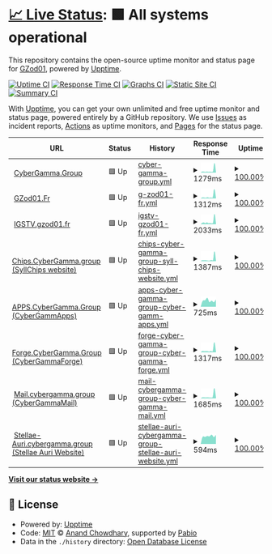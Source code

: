# [📈 Live Status](https://uptime.gh.gzod01.fr): <!--live status--> **🟩 All systems operational**

This repository contains the open-source uptime monitor and status page for [GZod01](https://gzod01.fr), powered by [Upptime](https://github.com/upptime/upptime).

[![Uptime CI](https://github.com/GZod01/gzod01-server-uptime/workflows/Uptime%20CI/badge.svg)](https://github.com/GZod01/gzod01-server-uptime/actions?query=workflow%3A%22Uptime+CI%22)
[![Response Time CI](https://github.com/GZod01/gzod01-server-uptime/workflows/Response%20Time%20CI/badge.svg)](https://github.com/GZod01/gzod01-server-uptime/actions?query=workflow%3A%22Response+Time+CI%22)
[![Graphs CI](https://github.com/GZod01/gzod01-server-uptime/workflows/Graphs%20CI/badge.svg)](https://github.com/GZod01/gzod01-server-uptime/actions?query=workflow%3A%22Graphs+CI%22)
[![Static Site CI](https://github.com/GZod01/gzod01-server-uptime/workflows/Static%20Site%20CI/badge.svg)](https://github.com/GZod01/gzod01-server-uptime/actions?query=workflow%3A%22Static+Site+CI%22)
[![Summary CI](https://github.com/GZod01/gzod01-server-uptime/workflows/Summary%20CI/badge.svg)](https://github.com/GZod01/gzod01-server-uptime/actions?query=workflow%3A%22Summary+CI%22)

With [Upptime](https://upptime.js.org), you can get your own unlimited and free uptime monitor and status page, powered entirely by a GitHub repository. We use [Issues](https://github.com/GZod01/gzod01-server-uptime/issues) as incident reports, [Actions](https://github.com/GZod01/gzod01-server-uptime/actions) as uptime monitors, and [Pages](https://uptime.gh.gzod01.fr) for the status page.

<!--start: status pages-->
<!-- This summary is generated by Upptime (https://github.com/upptime/upptime) -->
<!-- Do not edit this manually, your changes will be overwritten -->
<!-- prettier-ignore -->
| URL | Status | History | Response Time | Uptime |
| --- | ------ | ------- | ------------- | ------ |
| <img alt="" src="https://icons.duckduckgo.com/ip3/cybergamma.group.ico" height="13"> [CyberGamma.Group](https://CyberGamma.group) | 🟩 Up | [cyber-gamma-group.yml](https://github.com/GZod01/gzod01-server-uptime/commits/HEAD/history/cyber-gamma-group.yml) | <details><summary><img alt="Response time graph" src="./graphs/cyber-gamma-group/response-time-week.png" height="20"> 1279ms</summary><br><a href="https://uptime.gh.gzod01.fr/history/cyber-gamma-group"><img alt="Response time 636" src="https://img.shields.io/endpoint?url=https%3A%2F%2Fraw.githubusercontent.com%2FGZod01%2Fgzod01-server-uptime%2FHEAD%2Fapi%2Fcyber-gamma-group%2Fresponse-time.json"></a><br><a href="https://uptime.gh.gzod01.fr/history/cyber-gamma-group"><img alt="24-hour response time 681" src="https://img.shields.io/endpoint?url=https%3A%2F%2Fraw.githubusercontent.com%2FGZod01%2Fgzod01-server-uptime%2FHEAD%2Fapi%2Fcyber-gamma-group%2Fresponse-time-day.json"></a><br><a href="https://uptime.gh.gzod01.fr/history/cyber-gamma-group"><img alt="7-day response time 1279" src="https://img.shields.io/endpoint?url=https%3A%2F%2Fraw.githubusercontent.com%2FGZod01%2Fgzod01-server-uptime%2FHEAD%2Fapi%2Fcyber-gamma-group%2Fresponse-time-week.json"></a><br><a href="https://uptime.gh.gzod01.fr/history/cyber-gamma-group"><img alt="30-day response time 761" src="https://img.shields.io/endpoint?url=https%3A%2F%2Fraw.githubusercontent.com%2FGZod01%2Fgzod01-server-uptime%2FHEAD%2Fapi%2Fcyber-gamma-group%2Fresponse-time-month.json"></a><br><a href="https://uptime.gh.gzod01.fr/history/cyber-gamma-group"><img alt="1-year response time 636" src="https://img.shields.io/endpoint?url=https%3A%2F%2Fraw.githubusercontent.com%2FGZod01%2Fgzod01-server-uptime%2FHEAD%2Fapi%2Fcyber-gamma-group%2Fresponse-time-year.json"></a></details> | <details><summary><a href="https://uptime.gh.gzod01.fr/history/cyber-gamma-group">100.00%</a></summary><a href="https://uptime.gh.gzod01.fr/history/cyber-gamma-group"><img alt="All-time uptime 98.89%" src="https://img.shields.io/endpoint?url=https%3A%2F%2Fraw.githubusercontent.com%2FGZod01%2Fgzod01-server-uptime%2FHEAD%2Fapi%2Fcyber-gamma-group%2Fuptime.json"></a><br><a href="https://uptime.gh.gzod01.fr/history/cyber-gamma-group"><img alt="24-hour uptime 100.00%" src="https://img.shields.io/endpoint?url=https%3A%2F%2Fraw.githubusercontent.com%2FGZod01%2Fgzod01-server-uptime%2FHEAD%2Fapi%2Fcyber-gamma-group%2Fuptime-day.json"></a><br><a href="https://uptime.gh.gzod01.fr/history/cyber-gamma-group"><img alt="7-day uptime 100.00%" src="https://img.shields.io/endpoint?url=https%3A%2F%2Fraw.githubusercontent.com%2FGZod01%2Fgzod01-server-uptime%2FHEAD%2Fapi%2Fcyber-gamma-group%2Fuptime-week.json"></a><br><a href="https://uptime.gh.gzod01.fr/history/cyber-gamma-group"><img alt="30-day uptime 98.76%" src="https://img.shields.io/endpoint?url=https%3A%2F%2Fraw.githubusercontent.com%2FGZod01%2Fgzod01-server-uptime%2FHEAD%2Fapi%2Fcyber-gamma-group%2Fuptime-month.json"></a><br><a href="https://uptime.gh.gzod01.fr/history/cyber-gamma-group"><img alt="1-year uptime 98.89%" src="https://img.shields.io/endpoint?url=https%3A%2F%2Fraw.githubusercontent.com%2FGZod01%2Fgzod01-server-uptime%2FHEAD%2Fapi%2Fcyber-gamma-group%2Fuptime-year.json"></a></details>
| <img alt="" src="https://icons.duckduckgo.com/ip3/gzod01.fr.ico" height="13"> [GZod01.Fr](https://gzod01.fr) | 🟩 Up | [g-zod01-fr.yml](https://github.com/GZod01/gzod01-server-uptime/commits/HEAD/history/g-zod01-fr.yml) | <details><summary><img alt="Response time graph" src="./graphs/g-zod01-fr/response-time-week.png" height="20"> 1312ms</summary><br><a href="https://uptime.gh.gzod01.fr/history/g-zod01-fr"><img alt="Response time 575" src="https://img.shields.io/endpoint?url=https%3A%2F%2Fraw.githubusercontent.com%2FGZod01%2Fgzod01-server-uptime%2FHEAD%2Fapi%2Fg-zod01-fr%2Fresponse-time.json"></a><br><a href="https://uptime.gh.gzod01.fr/history/g-zod01-fr"><img alt="24-hour response time 635" src="https://img.shields.io/endpoint?url=https%3A%2F%2Fraw.githubusercontent.com%2FGZod01%2Fgzod01-server-uptime%2FHEAD%2Fapi%2Fg-zod01-fr%2Fresponse-time-day.json"></a><br><a href="https://uptime.gh.gzod01.fr/history/g-zod01-fr"><img alt="7-day response time 1312" src="https://img.shields.io/endpoint?url=https%3A%2F%2Fraw.githubusercontent.com%2FGZod01%2Fgzod01-server-uptime%2FHEAD%2Fapi%2Fg-zod01-fr%2Fresponse-time-week.json"></a><br><a href="https://uptime.gh.gzod01.fr/history/g-zod01-fr"><img alt="30-day response time 760" src="https://img.shields.io/endpoint?url=https%3A%2F%2Fraw.githubusercontent.com%2FGZod01%2Fgzod01-server-uptime%2FHEAD%2Fapi%2Fg-zod01-fr%2Fresponse-time-month.json"></a><br><a href="https://uptime.gh.gzod01.fr/history/g-zod01-fr"><img alt="1-year response time 575" src="https://img.shields.io/endpoint?url=https%3A%2F%2Fraw.githubusercontent.com%2FGZod01%2Fgzod01-server-uptime%2FHEAD%2Fapi%2Fg-zod01-fr%2Fresponse-time-year.json"></a></details> | <details><summary><a href="https://uptime.gh.gzod01.fr/history/g-zod01-fr">100.00%</a></summary><a href="https://uptime.gh.gzod01.fr/history/g-zod01-fr"><img alt="All-time uptime 94.41%" src="https://img.shields.io/endpoint?url=https%3A%2F%2Fraw.githubusercontent.com%2FGZod01%2Fgzod01-server-uptime%2FHEAD%2Fapi%2Fg-zod01-fr%2Fuptime.json"></a><br><a href="https://uptime.gh.gzod01.fr/history/g-zod01-fr"><img alt="24-hour uptime 100.00%" src="https://img.shields.io/endpoint?url=https%3A%2F%2Fraw.githubusercontent.com%2FGZod01%2Fgzod01-server-uptime%2FHEAD%2Fapi%2Fg-zod01-fr%2Fuptime-day.json"></a><br><a href="https://uptime.gh.gzod01.fr/history/g-zod01-fr"><img alt="7-day uptime 100.00%" src="https://img.shields.io/endpoint?url=https%3A%2F%2Fraw.githubusercontent.com%2FGZod01%2Fgzod01-server-uptime%2FHEAD%2Fapi%2Fg-zod01-fr%2Fuptime-week.json"></a><br><a href="https://uptime.gh.gzod01.fr/history/g-zod01-fr"><img alt="30-day uptime 98.80%" src="https://img.shields.io/endpoint?url=https%3A%2F%2Fraw.githubusercontent.com%2FGZod01%2Fgzod01-server-uptime%2FHEAD%2Fapi%2Fg-zod01-fr%2Fuptime-month.json"></a><br><a href="https://uptime.gh.gzod01.fr/history/g-zod01-fr"><img alt="1-year uptime 94.41%" src="https://img.shields.io/endpoint?url=https%3A%2F%2Fraw.githubusercontent.com%2FGZod01%2Fgzod01-server-uptime%2FHEAD%2Fapi%2Fg-zod01-fr%2Fuptime-year.json"></a></details>
| <img alt="" src="https://icons.duckduckgo.com/ip3/igstv.gzod01.fr.ico" height="13"> [IGSTV.gzod01.fr](https://igstv.gzod01.fr) | 🟩 Up | [igstv-gzod01-fr.yml](https://github.com/GZod01/gzod01-server-uptime/commits/HEAD/history/igstv-gzod01-fr.yml) | <details><summary><img alt="Response time graph" src="./graphs/igstv-gzod01-fr/response-time-week.png" height="20"> 2033ms</summary><br><a href="https://uptime.gh.gzod01.fr/history/igstv-gzod01-fr"><img alt="Response time 1155" src="https://img.shields.io/endpoint?url=https%3A%2F%2Fraw.githubusercontent.com%2FGZod01%2Fgzod01-server-uptime%2FHEAD%2Fapi%2Figstv-gzod01-fr%2Fresponse-time.json"></a><br><a href="https://uptime.gh.gzod01.fr/history/igstv-gzod01-fr"><img alt="24-hour response time 1172" src="https://img.shields.io/endpoint?url=https%3A%2F%2Fraw.githubusercontent.com%2FGZod01%2Fgzod01-server-uptime%2FHEAD%2Fapi%2Figstv-gzod01-fr%2Fresponse-time-day.json"></a><br><a href="https://uptime.gh.gzod01.fr/history/igstv-gzod01-fr"><img alt="7-day response time 2033" src="https://img.shields.io/endpoint?url=https%3A%2F%2Fraw.githubusercontent.com%2FGZod01%2Fgzod01-server-uptime%2FHEAD%2Fapi%2Figstv-gzod01-fr%2Fresponse-time-week.json"></a><br><a href="https://uptime.gh.gzod01.fr/history/igstv-gzod01-fr"><img alt="30-day response time 1393" src="https://img.shields.io/endpoint?url=https%3A%2F%2Fraw.githubusercontent.com%2FGZod01%2Fgzod01-server-uptime%2FHEAD%2Fapi%2Figstv-gzod01-fr%2Fresponse-time-month.json"></a><br><a href="https://uptime.gh.gzod01.fr/history/igstv-gzod01-fr"><img alt="1-year response time 1155" src="https://img.shields.io/endpoint?url=https%3A%2F%2Fraw.githubusercontent.com%2FGZod01%2Fgzod01-server-uptime%2FHEAD%2Fapi%2Figstv-gzod01-fr%2Fresponse-time-year.json"></a></details> | <details><summary><a href="https://uptime.gh.gzod01.fr/history/igstv-gzod01-fr">100.00%</a></summary><a href="https://uptime.gh.gzod01.fr/history/igstv-gzod01-fr"><img alt="All-time uptime 93.32%" src="https://img.shields.io/endpoint?url=https%3A%2F%2Fraw.githubusercontent.com%2FGZod01%2Fgzod01-server-uptime%2FHEAD%2Fapi%2Figstv-gzod01-fr%2Fuptime.json"></a><br><a href="https://uptime.gh.gzod01.fr/history/igstv-gzod01-fr"><img alt="24-hour uptime 100.00%" src="https://img.shields.io/endpoint?url=https%3A%2F%2Fraw.githubusercontent.com%2FGZod01%2Fgzod01-server-uptime%2FHEAD%2Fapi%2Figstv-gzod01-fr%2Fuptime-day.json"></a><br><a href="https://uptime.gh.gzod01.fr/history/igstv-gzod01-fr"><img alt="7-day uptime 100.00%" src="https://img.shields.io/endpoint?url=https%3A%2F%2Fraw.githubusercontent.com%2FGZod01%2Fgzod01-server-uptime%2FHEAD%2Fapi%2Figstv-gzod01-fr%2Fuptime-week.json"></a><br><a href="https://uptime.gh.gzod01.fr/history/igstv-gzod01-fr"><img alt="30-day uptime 82.28%" src="https://img.shields.io/endpoint?url=https%3A%2F%2Fraw.githubusercontent.com%2FGZod01%2Fgzod01-server-uptime%2FHEAD%2Fapi%2Figstv-gzod01-fr%2Fuptime-month.json"></a><br><a href="https://uptime.gh.gzod01.fr/history/igstv-gzod01-fr"><img alt="1-year uptime 93.32%" src="https://img.shields.io/endpoint?url=https%3A%2F%2Fraw.githubusercontent.com%2FGZod01%2Fgzod01-server-uptime%2FHEAD%2Fapi%2Figstv-gzod01-fr%2Fuptime-year.json"></a></details>
| <img alt="" src="https://icons.duckduckgo.com/ip3/chips.cybergamma.group.ico" height="13"> [Chips.CyberGamma.group (SyllChips website)](https://chips.cybergamma.group) | 🟩 Up | [chips-cyber-gamma-group-syll-chips-website.yml](https://github.com/GZod01/gzod01-server-uptime/commits/HEAD/history/chips-cyber-gamma-group-syll-chips-website.yml) | <details><summary><img alt="Response time graph" src="./graphs/chips-cyber-gamma-group-syll-chips-website/response-time-week.png" height="20"> 1387ms</summary><br><a href="https://uptime.gh.gzod01.fr/history/chips-cyber-gamma-group-syll-chips-website"><img alt="Response time 725" src="https://img.shields.io/endpoint?url=https%3A%2F%2Fraw.githubusercontent.com%2FGZod01%2Fgzod01-server-uptime%2FHEAD%2Fapi%2Fchips-cyber-gamma-group-syll-chips-website%2Fresponse-time.json"></a><br><a href="https://uptime.gh.gzod01.fr/history/chips-cyber-gamma-group-syll-chips-website"><img alt="24-hour response time 543" src="https://img.shields.io/endpoint?url=https%3A%2F%2Fraw.githubusercontent.com%2FGZod01%2Fgzod01-server-uptime%2FHEAD%2Fapi%2Fchips-cyber-gamma-group-syll-chips-website%2Fresponse-time-day.json"></a><br><a href="https://uptime.gh.gzod01.fr/history/chips-cyber-gamma-group-syll-chips-website"><img alt="7-day response time 1387" src="https://img.shields.io/endpoint?url=https%3A%2F%2Fraw.githubusercontent.com%2FGZod01%2Fgzod01-server-uptime%2FHEAD%2Fapi%2Fchips-cyber-gamma-group-syll-chips-website%2Fresponse-time-week.json"></a><br><a href="https://uptime.gh.gzod01.fr/history/chips-cyber-gamma-group-syll-chips-website"><img alt="30-day response time 892" src="https://img.shields.io/endpoint?url=https%3A%2F%2Fraw.githubusercontent.com%2FGZod01%2Fgzod01-server-uptime%2FHEAD%2Fapi%2Fchips-cyber-gamma-group-syll-chips-website%2Fresponse-time-month.json"></a><br><a href="https://uptime.gh.gzod01.fr/history/chips-cyber-gamma-group-syll-chips-website"><img alt="1-year response time 725" src="https://img.shields.io/endpoint?url=https%3A%2F%2Fraw.githubusercontent.com%2FGZod01%2Fgzod01-server-uptime%2FHEAD%2Fapi%2Fchips-cyber-gamma-group-syll-chips-website%2Fresponse-time-year.json"></a></details> | <details><summary><a href="https://uptime.gh.gzod01.fr/history/chips-cyber-gamma-group-syll-chips-website">100.00%</a></summary><a href="https://uptime.gh.gzod01.fr/history/chips-cyber-gamma-group-syll-chips-website"><img alt="All-time uptime 99.34%" src="https://img.shields.io/endpoint?url=https%3A%2F%2Fraw.githubusercontent.com%2FGZod01%2Fgzod01-server-uptime%2FHEAD%2Fapi%2Fchips-cyber-gamma-group-syll-chips-website%2Fuptime.json"></a><br><a href="https://uptime.gh.gzod01.fr/history/chips-cyber-gamma-group-syll-chips-website"><img alt="24-hour uptime 100.00%" src="https://img.shields.io/endpoint?url=https%3A%2F%2Fraw.githubusercontent.com%2FGZod01%2Fgzod01-server-uptime%2FHEAD%2Fapi%2Fchips-cyber-gamma-group-syll-chips-website%2Fuptime-day.json"></a><br><a href="https://uptime.gh.gzod01.fr/history/chips-cyber-gamma-group-syll-chips-website"><img alt="7-day uptime 100.00%" src="https://img.shields.io/endpoint?url=https%3A%2F%2Fraw.githubusercontent.com%2FGZod01%2Fgzod01-server-uptime%2FHEAD%2Fapi%2Fchips-cyber-gamma-group-syll-chips-website%2Fuptime-week.json"></a><br><a href="https://uptime.gh.gzod01.fr/history/chips-cyber-gamma-group-syll-chips-website"><img alt="30-day uptime 98.81%" src="https://img.shields.io/endpoint?url=https%3A%2F%2Fraw.githubusercontent.com%2FGZod01%2Fgzod01-server-uptime%2FHEAD%2Fapi%2Fchips-cyber-gamma-group-syll-chips-website%2Fuptime-month.json"></a><br><a href="https://uptime.gh.gzod01.fr/history/chips-cyber-gamma-group-syll-chips-website"><img alt="1-year uptime 99.34%" src="https://img.shields.io/endpoint?url=https%3A%2F%2Fraw.githubusercontent.com%2FGZod01%2Fgzod01-server-uptime%2FHEAD%2Fapi%2Fchips-cyber-gamma-group-syll-chips-website%2Fuptime-year.json"></a></details>
| <img alt="" src="https://icons.duckduckgo.com/ip3/apps.cybergamma.group.ico" height="13"> [APPS.CyberGamma.Group (CyberGammApps)](https://apps.cybergamma.group) | 🟩 Up | [apps-cyber-gamma-group-cyber-gamm-apps.yml](https://github.com/GZod01/gzod01-server-uptime/commits/HEAD/history/apps-cyber-gamma-group-cyber-gamm-apps.yml) | <details><summary><img alt="Response time graph" src="./graphs/apps-cyber-gamma-group-cyber-gamm-apps/response-time-week.png" height="20"> 725ms</summary><br><a href="https://uptime.gh.gzod01.fr/history/apps-cyber-gamma-group-cyber-gamm-apps"><img alt="Response time 664" src="https://img.shields.io/endpoint?url=https%3A%2F%2Fraw.githubusercontent.com%2FGZod01%2Fgzod01-server-uptime%2FHEAD%2Fapi%2Fapps-cyber-gamma-group-cyber-gamm-apps%2Fresponse-time.json"></a><br><a href="https://uptime.gh.gzod01.fr/history/apps-cyber-gamma-group-cyber-gamm-apps"><img alt="24-hour response time 669" src="https://img.shields.io/endpoint?url=https%3A%2F%2Fraw.githubusercontent.com%2FGZod01%2Fgzod01-server-uptime%2FHEAD%2Fapi%2Fapps-cyber-gamma-group-cyber-gamm-apps%2Fresponse-time-day.json"></a><br><a href="https://uptime.gh.gzod01.fr/history/apps-cyber-gamma-group-cyber-gamm-apps"><img alt="7-day response time 725" src="https://img.shields.io/endpoint?url=https%3A%2F%2Fraw.githubusercontent.com%2FGZod01%2Fgzod01-server-uptime%2FHEAD%2Fapi%2Fapps-cyber-gamma-group-cyber-gamm-apps%2Fresponse-time-week.json"></a><br><a href="https://uptime.gh.gzod01.fr/history/apps-cyber-gamma-group-cyber-gamm-apps"><img alt="30-day response time 703" src="https://img.shields.io/endpoint?url=https%3A%2F%2Fraw.githubusercontent.com%2FGZod01%2Fgzod01-server-uptime%2FHEAD%2Fapi%2Fapps-cyber-gamma-group-cyber-gamm-apps%2Fresponse-time-month.json"></a><br><a href="https://uptime.gh.gzod01.fr/history/apps-cyber-gamma-group-cyber-gamm-apps"><img alt="1-year response time 664" src="https://img.shields.io/endpoint?url=https%3A%2F%2Fraw.githubusercontent.com%2FGZod01%2Fgzod01-server-uptime%2FHEAD%2Fapi%2Fapps-cyber-gamma-group-cyber-gamm-apps%2Fresponse-time-year.json"></a></details> | <details><summary><a href="https://uptime.gh.gzod01.fr/history/apps-cyber-gamma-group-cyber-gamm-apps">100.00%</a></summary><a href="https://uptime.gh.gzod01.fr/history/apps-cyber-gamma-group-cyber-gamm-apps"><img alt="All-time uptime 99.55%" src="https://img.shields.io/endpoint?url=https%3A%2F%2Fraw.githubusercontent.com%2FGZod01%2Fgzod01-server-uptime%2FHEAD%2Fapi%2Fapps-cyber-gamma-group-cyber-gamm-apps%2Fuptime.json"></a><br><a href="https://uptime.gh.gzod01.fr/history/apps-cyber-gamma-group-cyber-gamm-apps"><img alt="24-hour uptime 100.00%" src="https://img.shields.io/endpoint?url=https%3A%2F%2Fraw.githubusercontent.com%2FGZod01%2Fgzod01-server-uptime%2FHEAD%2Fapi%2Fapps-cyber-gamma-group-cyber-gamm-apps%2Fuptime-day.json"></a><br><a href="https://uptime.gh.gzod01.fr/history/apps-cyber-gamma-group-cyber-gamm-apps"><img alt="7-day uptime 100.00%" src="https://img.shields.io/endpoint?url=https%3A%2F%2Fraw.githubusercontent.com%2FGZod01%2Fgzod01-server-uptime%2FHEAD%2Fapi%2Fapps-cyber-gamma-group-cyber-gamm-apps%2Fuptime-week.json"></a><br><a href="https://uptime.gh.gzod01.fr/history/apps-cyber-gamma-group-cyber-gamm-apps"><img alt="30-day uptime 98.81%" src="https://img.shields.io/endpoint?url=https%3A%2F%2Fraw.githubusercontent.com%2FGZod01%2Fgzod01-server-uptime%2FHEAD%2Fapi%2Fapps-cyber-gamma-group-cyber-gamm-apps%2Fuptime-month.json"></a><br><a href="https://uptime.gh.gzod01.fr/history/apps-cyber-gamma-group-cyber-gamm-apps"><img alt="1-year uptime 99.55%" src="https://img.shields.io/endpoint?url=https%3A%2F%2Fraw.githubusercontent.com%2FGZod01%2Fgzod01-server-uptime%2FHEAD%2Fapi%2Fapps-cyber-gamma-group-cyber-gamm-apps%2Fuptime-year.json"></a></details>
| <img alt="" src="https://icons.duckduckgo.com/ip3/forge.cybergamma.group.ico" height="13"> [Forge.CyberGamma.Group (CyberGammaForge)](https://forge.cybergamma.group) | 🟩 Up | [forge-cyber-gamma-group-cyber-gamma-forge.yml](https://github.com/GZod01/gzod01-server-uptime/commits/HEAD/history/forge-cyber-gamma-group-cyber-gamma-forge.yml) | <details><summary><img alt="Response time graph" src="./graphs/forge-cyber-gamma-group-cyber-gamma-forge/response-time-week.png" height="20"> 1317ms</summary><br><a href="https://uptime.gh.gzod01.fr/history/forge-cyber-gamma-group-cyber-gamma-forge"><img alt="Response time 715" src="https://img.shields.io/endpoint?url=https%3A%2F%2Fraw.githubusercontent.com%2FGZod01%2Fgzod01-server-uptime%2FHEAD%2Fapi%2Fforge-cyber-gamma-group-cyber-gamma-forge%2Fresponse-time.json"></a><br><a href="https://uptime.gh.gzod01.fr/history/forge-cyber-gamma-group-cyber-gamma-forge"><img alt="24-hour response time 538" src="https://img.shields.io/endpoint?url=https%3A%2F%2Fraw.githubusercontent.com%2FGZod01%2Fgzod01-server-uptime%2FHEAD%2Fapi%2Fforge-cyber-gamma-group-cyber-gamma-forge%2Fresponse-time-day.json"></a><br><a href="https://uptime.gh.gzod01.fr/history/forge-cyber-gamma-group-cyber-gamma-forge"><img alt="7-day response time 1317" src="https://img.shields.io/endpoint?url=https%3A%2F%2Fraw.githubusercontent.com%2FGZod01%2Fgzod01-server-uptime%2FHEAD%2Fapi%2Fforge-cyber-gamma-group-cyber-gamma-forge%2Fresponse-time-week.json"></a><br><a href="https://uptime.gh.gzod01.fr/history/forge-cyber-gamma-group-cyber-gamma-forge"><img alt="30-day response time 901" src="https://img.shields.io/endpoint?url=https%3A%2F%2Fraw.githubusercontent.com%2FGZod01%2Fgzod01-server-uptime%2FHEAD%2Fapi%2Fforge-cyber-gamma-group-cyber-gamma-forge%2Fresponse-time-month.json"></a><br><a href="https://uptime.gh.gzod01.fr/history/forge-cyber-gamma-group-cyber-gamma-forge"><img alt="1-year response time 715" src="https://img.shields.io/endpoint?url=https%3A%2F%2Fraw.githubusercontent.com%2FGZod01%2Fgzod01-server-uptime%2FHEAD%2Fapi%2Fforge-cyber-gamma-group-cyber-gamma-forge%2Fresponse-time-year.json"></a></details> | <details><summary><a href="https://uptime.gh.gzod01.fr/history/forge-cyber-gamma-group-cyber-gamma-forge">100.00%</a></summary><a href="https://uptime.gh.gzod01.fr/history/forge-cyber-gamma-group-cyber-gamma-forge"><img alt="All-time uptime 90.46%" src="https://img.shields.io/endpoint?url=https%3A%2F%2Fraw.githubusercontent.com%2FGZod01%2Fgzod01-server-uptime%2FHEAD%2Fapi%2Fforge-cyber-gamma-group-cyber-gamma-forge%2Fuptime.json"></a><br><a href="https://uptime.gh.gzod01.fr/history/forge-cyber-gamma-group-cyber-gamma-forge"><img alt="24-hour uptime 100.00%" src="https://img.shields.io/endpoint?url=https%3A%2F%2Fraw.githubusercontent.com%2FGZod01%2Fgzod01-server-uptime%2FHEAD%2Fapi%2Fforge-cyber-gamma-group-cyber-gamma-forge%2Fuptime-day.json"></a><br><a href="https://uptime.gh.gzod01.fr/history/forge-cyber-gamma-group-cyber-gamma-forge"><img alt="7-day uptime 100.00%" src="https://img.shields.io/endpoint?url=https%3A%2F%2Fraw.githubusercontent.com%2FGZod01%2Fgzod01-server-uptime%2FHEAD%2Fapi%2Fforge-cyber-gamma-group-cyber-gamma-forge%2Fuptime-week.json"></a><br><a href="https://uptime.gh.gzod01.fr/history/forge-cyber-gamma-group-cyber-gamma-forge"><img alt="30-day uptime 70.06%" src="https://img.shields.io/endpoint?url=https%3A%2F%2Fraw.githubusercontent.com%2FGZod01%2Fgzod01-server-uptime%2FHEAD%2Fapi%2Fforge-cyber-gamma-group-cyber-gamma-forge%2Fuptime-month.json"></a><br><a href="https://uptime.gh.gzod01.fr/history/forge-cyber-gamma-group-cyber-gamma-forge"><img alt="1-year uptime 90.46%" src="https://img.shields.io/endpoint?url=https%3A%2F%2Fraw.githubusercontent.com%2FGZod01%2Fgzod01-server-uptime%2FHEAD%2Fapi%2Fforge-cyber-gamma-group-cyber-gamma-forge%2Fuptime-year.json"></a></details>
| <img alt="" src="https://icons.duckduckgo.com/ip3/mail.cybergamma.group.ico" height="13"> [Mail.cybergamma.group (CyberGammaMail)](https://mail.cybergamma.group) | 🟩 Up | [mail-cybergamma-group-cyber-gamma-mail.yml](https://github.com/GZod01/gzod01-server-uptime/commits/HEAD/history/mail-cybergamma-group-cyber-gamma-mail.yml) | <details><summary><img alt="Response time graph" src="./graphs/mail-cybergamma-group-cyber-gamma-mail/response-time-week.png" height="20"> 1685ms</summary><br><a href="https://uptime.gh.gzod01.fr/history/mail-cybergamma-group-cyber-gamma-mail"><img alt="Response time 793" src="https://img.shields.io/endpoint?url=https%3A%2F%2Fraw.githubusercontent.com%2FGZod01%2Fgzod01-server-uptime%2FHEAD%2Fapi%2Fmail-cybergamma-group-cyber-gamma-mail%2Fresponse-time.json"></a><br><a href="https://uptime.gh.gzod01.fr/history/mail-cybergamma-group-cyber-gamma-mail"><img alt="24-hour response time 979" src="https://img.shields.io/endpoint?url=https%3A%2F%2Fraw.githubusercontent.com%2FGZod01%2Fgzod01-server-uptime%2FHEAD%2Fapi%2Fmail-cybergamma-group-cyber-gamma-mail%2Fresponse-time-day.json"></a><br><a href="https://uptime.gh.gzod01.fr/history/mail-cybergamma-group-cyber-gamma-mail"><img alt="7-day response time 1685" src="https://img.shields.io/endpoint?url=https%3A%2F%2Fraw.githubusercontent.com%2FGZod01%2Fgzod01-server-uptime%2FHEAD%2Fapi%2Fmail-cybergamma-group-cyber-gamma-mail%2Fresponse-time-week.json"></a><br><a href="https://uptime.gh.gzod01.fr/history/mail-cybergamma-group-cyber-gamma-mail"><img alt="30-day response time 970" src="https://img.shields.io/endpoint?url=https%3A%2F%2Fraw.githubusercontent.com%2FGZod01%2Fgzod01-server-uptime%2FHEAD%2Fapi%2Fmail-cybergamma-group-cyber-gamma-mail%2Fresponse-time-month.json"></a><br><a href="https://uptime.gh.gzod01.fr/history/mail-cybergamma-group-cyber-gamma-mail"><img alt="1-year response time 793" src="https://img.shields.io/endpoint?url=https%3A%2F%2Fraw.githubusercontent.com%2FGZod01%2Fgzod01-server-uptime%2FHEAD%2Fapi%2Fmail-cybergamma-group-cyber-gamma-mail%2Fresponse-time-year.json"></a></details> | <details><summary><a href="https://uptime.gh.gzod01.fr/history/mail-cybergamma-group-cyber-gamma-mail">100.00%</a></summary><a href="https://uptime.gh.gzod01.fr/history/mail-cybergamma-group-cyber-gamma-mail"><img alt="All-time uptime 99.56%" src="https://img.shields.io/endpoint?url=https%3A%2F%2Fraw.githubusercontent.com%2FGZod01%2Fgzod01-server-uptime%2FHEAD%2Fapi%2Fmail-cybergamma-group-cyber-gamma-mail%2Fuptime.json"></a><br><a href="https://uptime.gh.gzod01.fr/history/mail-cybergamma-group-cyber-gamma-mail"><img alt="24-hour uptime 100.00%" src="https://img.shields.io/endpoint?url=https%3A%2F%2Fraw.githubusercontent.com%2FGZod01%2Fgzod01-server-uptime%2FHEAD%2Fapi%2Fmail-cybergamma-group-cyber-gamma-mail%2Fuptime-day.json"></a><br><a href="https://uptime.gh.gzod01.fr/history/mail-cybergamma-group-cyber-gamma-mail"><img alt="7-day uptime 100.00%" src="https://img.shields.io/endpoint?url=https%3A%2F%2Fraw.githubusercontent.com%2FGZod01%2Fgzod01-server-uptime%2FHEAD%2Fapi%2Fmail-cybergamma-group-cyber-gamma-mail%2Fuptime-week.json"></a><br><a href="https://uptime.gh.gzod01.fr/history/mail-cybergamma-group-cyber-gamma-mail"><img alt="30-day uptime 98.82%" src="https://img.shields.io/endpoint?url=https%3A%2F%2Fraw.githubusercontent.com%2FGZod01%2Fgzod01-server-uptime%2FHEAD%2Fapi%2Fmail-cybergamma-group-cyber-gamma-mail%2Fuptime-month.json"></a><br><a href="https://uptime.gh.gzod01.fr/history/mail-cybergamma-group-cyber-gamma-mail"><img alt="1-year uptime 99.56%" src="https://img.shields.io/endpoint?url=https%3A%2F%2Fraw.githubusercontent.com%2FGZod01%2Fgzod01-server-uptime%2FHEAD%2Fapi%2Fmail-cybergamma-group-cyber-gamma-mail%2Fuptime-year.json"></a></details>
| <img alt="" src="https://icons.duckduckgo.com/ip3/stellae-auri.cybergamma.group.ico" height="13"> [Stellae-Auri.cybergamma.group (Stellae Auri Website)](https://stellae-auri.cybergamma.group) | 🟩 Up | [stellae-auri-cybergamma-group-stellae-auri-website.yml](https://github.com/GZod01/gzod01-server-uptime/commits/HEAD/history/stellae-auri-cybergamma-group-stellae-auri-website.yml) | <details><summary><img alt="Response time graph" src="./graphs/stellae-auri-cybergamma-group-stellae-auri-website/response-time-week.png" height="20"> 594ms</summary><br><a href="https://uptime.gh.gzod01.fr/history/stellae-auri-cybergamma-group-stellae-auri-website"><img alt="Response time 574" src="https://img.shields.io/endpoint?url=https%3A%2F%2Fraw.githubusercontent.com%2FGZod01%2Fgzod01-server-uptime%2FHEAD%2Fapi%2Fstellae-auri-cybergamma-group-stellae-auri-website%2Fresponse-time.json"></a><br><a href="https://uptime.gh.gzod01.fr/history/stellae-auri-cybergamma-group-stellae-auri-website"><img alt="24-hour response time 445" src="https://img.shields.io/endpoint?url=https%3A%2F%2Fraw.githubusercontent.com%2FGZod01%2Fgzod01-server-uptime%2FHEAD%2Fapi%2Fstellae-auri-cybergamma-group-stellae-auri-website%2Fresponse-time-day.json"></a><br><a href="https://uptime.gh.gzod01.fr/history/stellae-auri-cybergamma-group-stellae-auri-website"><img alt="7-day response time 594" src="https://img.shields.io/endpoint?url=https%3A%2F%2Fraw.githubusercontent.com%2FGZod01%2Fgzod01-server-uptime%2FHEAD%2Fapi%2Fstellae-auri-cybergamma-group-stellae-auri-website%2Fresponse-time-week.json"></a><br><a href="https://uptime.gh.gzod01.fr/history/stellae-auri-cybergamma-group-stellae-auri-website"><img alt="30-day response time 747" src="https://img.shields.io/endpoint?url=https%3A%2F%2Fraw.githubusercontent.com%2FGZod01%2Fgzod01-server-uptime%2FHEAD%2Fapi%2Fstellae-auri-cybergamma-group-stellae-auri-website%2Fresponse-time-month.json"></a><br><a href="https://uptime.gh.gzod01.fr/history/stellae-auri-cybergamma-group-stellae-auri-website"><img alt="1-year response time 574" src="https://img.shields.io/endpoint?url=https%3A%2F%2Fraw.githubusercontent.com%2FGZod01%2Fgzod01-server-uptime%2FHEAD%2Fapi%2Fstellae-auri-cybergamma-group-stellae-auri-website%2Fresponse-time-year.json"></a></details> | <details><summary><a href="https://uptime.gh.gzod01.fr/history/stellae-auri-cybergamma-group-stellae-auri-website">100.00%</a></summary><a href="https://uptime.gh.gzod01.fr/history/stellae-auri-cybergamma-group-stellae-auri-website"><img alt="All-time uptime 99.56%" src="https://img.shields.io/endpoint?url=https%3A%2F%2Fraw.githubusercontent.com%2FGZod01%2Fgzod01-server-uptime%2FHEAD%2Fapi%2Fstellae-auri-cybergamma-group-stellae-auri-website%2Fuptime.json"></a><br><a href="https://uptime.gh.gzod01.fr/history/stellae-auri-cybergamma-group-stellae-auri-website"><img alt="24-hour uptime 100.00%" src="https://img.shields.io/endpoint?url=https%3A%2F%2Fraw.githubusercontent.com%2FGZod01%2Fgzod01-server-uptime%2FHEAD%2Fapi%2Fstellae-auri-cybergamma-group-stellae-auri-website%2Fuptime-day.json"></a><br><a href="https://uptime.gh.gzod01.fr/history/stellae-auri-cybergamma-group-stellae-auri-website"><img alt="7-day uptime 100.00%" src="https://img.shields.io/endpoint?url=https%3A%2F%2Fraw.githubusercontent.com%2FGZod01%2Fgzod01-server-uptime%2FHEAD%2Fapi%2Fstellae-auri-cybergamma-group-stellae-auri-website%2Fuptime-week.json"></a><br><a href="https://uptime.gh.gzod01.fr/history/stellae-auri-cybergamma-group-stellae-auri-website"><img alt="30-day uptime 98.82%" src="https://img.shields.io/endpoint?url=https%3A%2F%2Fraw.githubusercontent.com%2FGZod01%2Fgzod01-server-uptime%2FHEAD%2Fapi%2Fstellae-auri-cybergamma-group-stellae-auri-website%2Fuptime-month.json"></a><br><a href="https://uptime.gh.gzod01.fr/history/stellae-auri-cybergamma-group-stellae-auri-website"><img alt="1-year uptime 99.56%" src="https://img.shields.io/endpoint?url=https%3A%2F%2Fraw.githubusercontent.com%2FGZod01%2Fgzod01-server-uptime%2FHEAD%2Fapi%2Fstellae-auri-cybergamma-group-stellae-auri-website%2Fuptime-year.json"></a></details>

<!--end: status pages-->

[**Visit our status website →**](https://uptime.gh.gzod01.fr)

## 📄 License

- Powered by: [Upptime](https://github.com/upptime/upptime)
- Code: [MIT](./LICENSE) © [Anand Chowdhary](https://anandchowdhary.com), supported by [Pabio](https://pabio.com)
- Data in the `./history` directory: [Open Database License](https://opendatacommons.org/licenses/odbl/1-0/)
